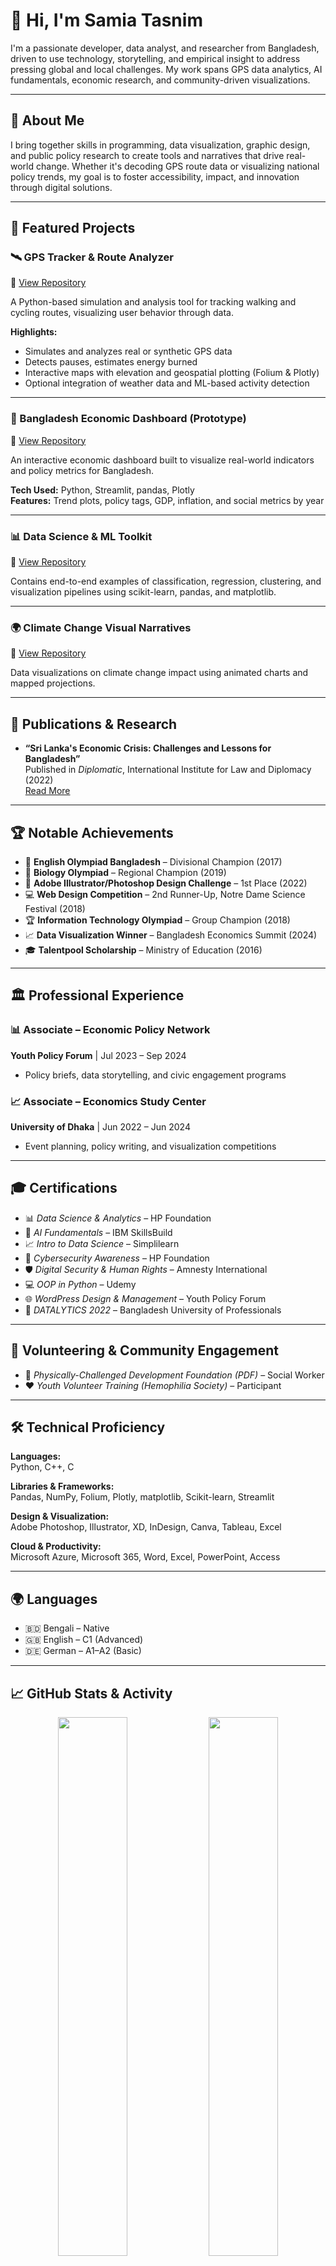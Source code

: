 # 👋 Hi, I'm Samia Tasnim

I'm a passionate developer, data analyst, and researcher from Bangladesh, driven to use technology, storytelling, and empirical insight to address pressing global and local challenges. My work spans GPS data analytics, AI fundamentals, economic research, and community-driven visualizations.

---

## 🧠 About Me

I bring together skills in programming, data visualization, graphic design, and public policy research to create tools and narratives that drive real-world change. Whether it's decoding GPS route data or visualizing national policy trends, my goal is to foster accessibility, impact, and innovation through digital solutions.

---

## 🚀 Featured Projects

### 🛰️ GPS Tracker & Route Analyzer  
🔗 [View Repository](https://github.com/samiatasnim128/GPS-Tracker-and-Route-Analyzer)

A Python-based simulation and analysis tool for tracking walking and cycling routes, visualizing user behavior through data.

**Highlights:**
- Simulates and analyzes real or synthetic GPS data
- Detects pauses, estimates energy burned
- Interactive maps with elevation and geospatial plotting (Folium & Plotly)
- Optional integration of weather data and ML-based activity detection

---

### 📍 Bangladesh Economic Dashboard (Prototype)  
🔗 [View Repository](https://github.com/samiatasnim128/Bangladesh-Economic-Dashboard)

An interactive economic dashboard built to visualize real-world indicators and policy metrics for Bangladesh.

**Tech Used:** Python, Streamlit, pandas, Plotly  
**Features:** Trend plots, policy tags, GDP, inflation, and social metrics by year

---

### 📊 Data Science & ML Toolkit  
🔗 [View Repository](https://github.com/samiatasnim128/Data-Science-and-ML-Toolkit)

Contains end-to-end examples of classification, regression, clustering, and visualization pipelines using scikit-learn, pandas, and matplotlib.

---

### 🌍 Climate Change Visual Narratives  
🔗 [View Repository](https://github.com/samiatasnim128/Climate-Change-Visualizations)

Data visualizations on climate change impact using animated charts and mapped projections.

---

## 🧾 Publications & Research

- **“Sri Lanka's Economic Crisis: Challenges and Lessons for Bangladesh”**  
  Published in *Diplomatic*, International Institute for Law and Diplomacy (2022)  
  [Read More](https://iildbd.org/)

---

## 🏆 Notable Achievements

- 🥇 **English Olympiad Bangladesh** – Divisional Champion (2017)  
- 🧬 **Biology Olympiad** – Regional Champion (2019)  
- 🎨 **Adobe Illustrator/Photoshop Design Challenge** – 1st Place (2022)  
- 💻 **Web Design Competition** – 2nd Runner-Up, Notre Dame Science Festival (2018)  
- 🏆 **Information Technology Olympiad** – Group Champion (2018)  
- 📈 **Data Visualization Winner** – Bangladesh Economics Summit (2024)  
- 🎓 **Talentpool Scholarship** – Ministry of Education (2016)

---

## 🏛 Professional Experience

### 📊 Associate – Economic Policy Network  
**Youth Policy Forum** | Jul 2023 – Sep 2024  
- Policy briefs, data storytelling, and civic engagement programs

### 📈 Associate – Economics Study Center  
**University of Dhaka** | Jun 2022 – Jun 2024  
- Event planning, policy writing, and visualization competitions

---

## 🎓 Certifications

- 📊 *Data Science & Analytics* – HP Foundation  
- 🤖 *AI Fundamentals* – IBM SkillsBuild  
- 📈 *Intro to Data Science* – Simplilearn  
- 🔐 *Cybersecurity Awareness* – HP Foundation  
- 🛡 *Digital Security & Human Rights* – Amnesty International  
- 💻 *OOP in Python* – Udemy  
- 🌐 *WordPress Design & Management* – Youth Policy Forum  
- 🧠 *DATALYTICS 2022* – Bangladesh University of Professionals

---

## 🤝 Volunteering & Community Engagement

- 👥 *Physically-Challenged Development Foundation (PDF)* – Social Worker  
- ❤️ *Youth Volunteer Training (Hemophilia Society)* – Participant

---

## 🛠️ Technical Proficiency

**Languages:**  
Python, C++, C  

**Libraries & Frameworks:**  
Pandas, NumPy, Folium, Plotly, matplotlib, Scikit-learn, Streamlit  

**Design & Visualization:**  
Adobe Photoshop, Illustrator, XD, InDesign, Canva, Tableau, Excel  

**Cloud & Productivity:**  
Microsoft Azure, Microsoft 365, Word, Excel, PowerPoint, Access  

---

## 🌍 Languages

- 🇧🇩 Bengali – Native  
- 🇬🇧 English – C1 (Advanced)  
- 🇩🇪 German – A1–A2 (Basic)

---

## 📈 GitHub Stats & Activity

<p align="center">
  <img src="https://github-readme-stats.vercel.app/api?username=samiatasnim128&show_icons=true&theme=default&hide_border=false" width="47%" />
  <img src="https://github-readme-stats.vercel.app/api/top-langs/?username=samiatasnim128&layout=compact&theme=default&hide_border=false" width="47%" />
</p>

<p align="center">
  <img src="https://github-readme-streak-stats.herokuapp.com/?user=samiatasnim128&theme=default&hide_border=false" width="70%" />
</p>

---

## 📬 Contact & Links

- 📧 Email: [samiatasnim128@gmail.com](mailto:samiatasnim128@gmail.com)  
- 🔗 LinkedIn: [linkedin.com/in/samia-tasnim-45b10023a](https://www.linkedin.com/in/samia-tasnim-45b10023a/)  
- 🌐 Portfolio: *Coming Soon*

---

_Thank you for visiting my profile! Feel free to explore my repositories and connect with me to discuss data, research, or impactful tech ideas._

